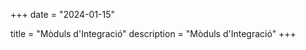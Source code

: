 +++
date        = "2024-01-15"

title       = "Mòduls d'Integració"
description = "Mòduls d'Integració"
+++


